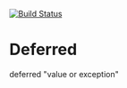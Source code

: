 [![Build Status](https://travis-ci.com/lambig/Deferred.svg?branch=master)](https://travis-ci.com/lambig/Deferred)
# Deferred
deferred "value or exception"
